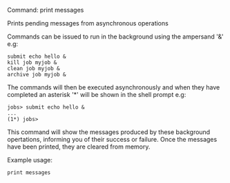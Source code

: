 Command: print messages

Prints pending messages from asynchronous operations

Commands can be issued to run in the background using the ampersand '&' e.g:

    submit echo hello &
    kill job myjob &
    clean job myjob &
    archive job myjob &
    
The commands will then be executed asynchronously and when they have completed an asterisk '*' will be shown in the shell prompt e.g:

    jobs> submit echo hello &
    ...
    (1*) jobs> 

This command will show the messages produced by these background opertations, informing you of their success or failure.
Once the messages have been printed, they are cleared from memory.

Example usage:

    print messages
    
    
    